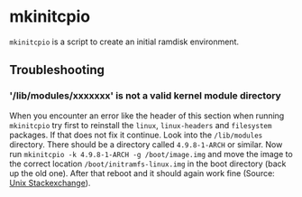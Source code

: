 # mkinitcpio

`mkinitcpio` is a script to create an initial ramdisk environment.

## Troubleshooting

### '/lib/modules/xxxxxxx' is not a valid kernel module directory

When you encounter an error like the header of this section when running
`mkinitcpio` try first to reinstall the `linux`, `linux-headers` and
`filesystem` packages.
If that does not fix it continue.
Look into the `/lib/modules` directory.
There should be a directory called `4.9.8-1-ARCH` or similar.
Now run `mkinitcpio -k 4.9.8-1-ARCH -g /boot/image.img` and move the image
to the correct location `/boot/initramfs-linux.img` in the boot directory (back
up the old one).
After that reboot and it should again work fine (Source:
[Unix Stackexchange](https://unix.stackexchange.com/questions/395402/lib-modules-4-9-8-1-arch-is-not-a-valid-kernel-module-directory)).
